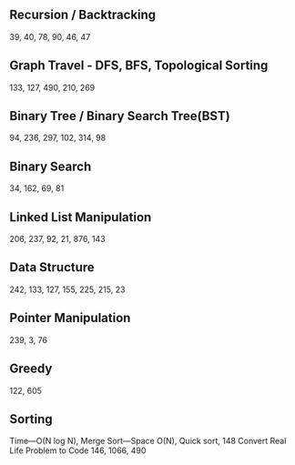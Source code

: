 ## Recursion / Backtracking
39, 40, 78, 90, 46, 47
## Graph Travel - DFS, BFS, Topological Sorting
133, 127, 490, 210, 269
## Binary Tree / Binary Search Tree(BST)
94, 236, 297, 102, 314, 98
## Binary Search
34, 162, 69, 81
## Linked List Manipulation
206, 237, 92, 21, 876, 143
## Data Structure
242, 133, 127, 155, 225, 215, 23
## Pointer Manipulation
239, 3, 76
## Greedy
122, 605
## Sorting
Time—O(N log N), Merge Sort—Space O(N), Quick sort, 148
Convert Real Life Problem to Code
146, 1066, 490

